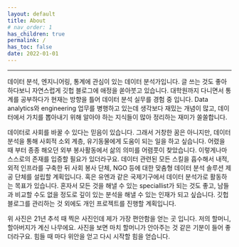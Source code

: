 ```yaml
---
layout: default
title: About
# nav_order: 1
has_children: true
permalink: /
has_toc: false
date: 2022-01-01
---
```


***

데이터 분석, 엔지니어링, 통계에 관심이 있는 데이터 분석가입니다. 글 쓰는 것도 좋아하다보니 자연스럽게 깃헙 블로그에 애정을 쏟아붓고 있습니다. 대학원까지 다니면서 통계를 공부하다가 현재는 방향을 틀어 데이터 분석 실무를 경험 중 입니다. Data analytics와 engineering 업무를 병행하고 있는데 생각보다 재밌는 개념이 많고, 데이터에서 가치를 뽑아내기 위해 알아야 하는 지식들이 많아 정리하는 재미가 쏠쏠합니다. 

데이터로 사회를 바꿀 수 있다는 믿음이 있습니다. 그래서 거창한 꿈은 아니지만, 데이터 분석을 통해 사회적 소외 계층, 유기동물에게 도움이 되는 일을 하고 싶습니다. 어렸을 때 부터 종종 해오던 외부 봉사활동에서 삶의 의미를 어렴풋이 찾았습니다. 이렇게나마 스스로의 존재를 입증할 필요가 있더라구요. 데이터 관련된 모든 스킬을 흡수해서 내적, 외적 인프라를 구축한 뒤 사회 봉사 단체, NGO 등에 대한 맞춤형 데이터 분석 솔루션 제공 단체를 설립할 계획입니다. 혹은 유엔과 같은 국제기구에서 데이터 분석가로 활동하는 목표가 있습니다. 혼자서 모든 것을 해낼 수 있는 speciallist가 되는 것도 좋고, 남들과 비교할 수도 없을 정도로 깊이 있는 분석을 해낼 수 있는 인재가 되고 싶습니다. 깃헙 블로그를 관리하는 것 외에도 개인 프로젝트를 진행할 계획입니다.

위 사진은 21년 추석 때 찍은 사진인데 제가 가장 편안함을 얻는 곳 입니다. 저의 할머니, 할아버지가 계신 나무에요. 사진을 보면 마치 할머니가 안아주는 것 같은 기분이 들어 좋더라구요. 힘들 때 마다 위안을 얻고 다시 시작할 힘을 얻습니다. 


